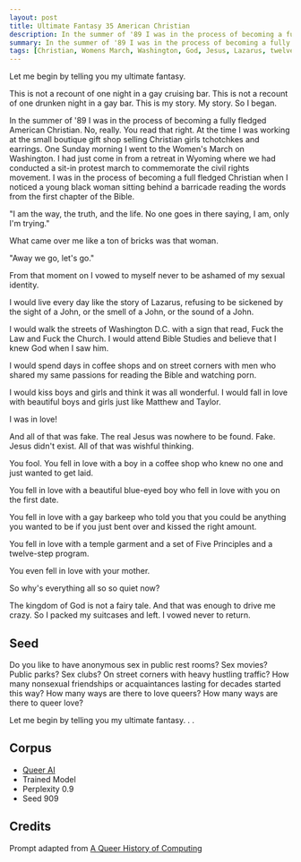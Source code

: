 ```yaml
---
layout: post
title: Ultimate Fantasy 35 American Christian
description: In the summer of '89 I was in the process of becoming a fully fledged American Christian
summary: In the summer of '89 I was in the process of becoming a fully fledged American Christian
tags: [Christian, Womens March, Washington, God, Jesus, Lazarus, twelve-step program, coffee shop, love, gay, queer, GPT-2, RunwayML]
---
```


Let me begin by telling you my ultimate fantasy.

This is not a recount of one night in a gay cruising bar. This is not a recount of one drunken night in a gay bar. This is my story. My story. So I began.

In the summer of '89 I was in the process of becoming a fully fledged American Christian. No, really. You read that right. At the time I was working at the small boutique gift shop selling Christian girls tchotchkes and earrings. One Sunday morning I went to the Women's March on Washington. I had just come in from a retreat in Wyoming where we had conducted a sit-in protest march to commemorate the civil rights movement. I was in the process of becoming a full fledged Christian when I noticed a young black woman sitting behind a barricade reading the words from the first chapter of the Bible.

"I am the way, the truth, and the life. No one goes in there saying, I am, only I'm trying."

What came over me like a ton of bricks was that woman.

"Away we go, let's go."

From that moment on I vowed to myself never to be ashamed of my sexual identity.

I would live every day like the story of Lazarus, refusing to be sickened by the sight of a John, or the smell of a John, or the sound of a John.

I would walk the streets of Washington D.C. with a sign that read, Fuck the Law and Fuck the Church. I would attend Bible Studies and believe that I knew God when I saw him.

I would spend days in coffee shops and on street corners with men who shared my same passions for reading the Bible and watching porn.

I would kiss boys and girls and think it was all wonderful. I would fall in love with beautiful boys and girls just like Matthew and Taylor.

I was in love!

And all of that was fake. The real Jesus was nowhere to be found. Fake. Jesus didn't exist. All of that was wishful thinking.

You fool. You fell in love with a boy in a coffee shop who knew no one and just wanted to get laid.

You fell in love with a beautiful blue-eyed boy who fell in love with you on the first date.

You fell in love with a gay barkeep who told you that you could be anything you wanted to be if you just bent over and kissed the right amount.

You fell in love with a temple garment and a set of Five Principles and a twelve-step program.

You even fell in love with your mother.

So why's everything all so so quiet now?

The kingdom of God is not a fairy tale. And that was enough to drive me crazy. So I packed my suitcases and left. I vowed never to return.



## Seed

Do you like to have anonymous sex in public rest rooms? Sex movies? Public parks? Sex clubs? On street corners with heavy hustling traffic? How many nonsexual friendships or acquaintances lasting for decades started this way? How many ways are there to love queers? How many ways are there to queer love?

Let me begin by telling you my ultimate fantasy. . .

## Corpus

- [Queer AI](/queerai)
- Trained Model
- Perplexity 0.9
- Seed 909

## Credits

Prompt adapted from [A Queer History of Computing](https://rhizome.org/editorial/2013/feb/19/queer-computing-1/)
